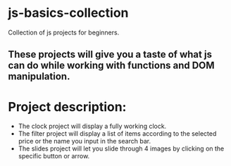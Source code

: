 # js-basics-collection
Collection of js projects for beginners.

## These projects will give you a taste of what js can do while working with functions and DOM manipulation.

# Project description:

- The clock project will display a fully working clock.
- The filter project will display a list of items according to the selected price or the name you input in the search bar.
- The slides project will let you slide through 4 images by clicking on the specific button or arrow.
